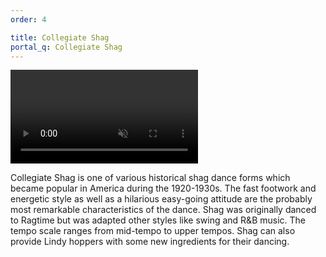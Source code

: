 ```yaml
---
order: 4

title: Collegiate Shag
portal_q: Collegiate Shag
---
```


<a href="https://www.youtube.com/watch?v=i97J1c943LY" target="_blank">
	<video playsinline autoplay muted loop>
		<source alt="{{ site.title }}" src="{{ site.urlvid }}shag.webm" type="video/webm" />
	</video>
</a>

Collegiate Shag is one of various historical shag dance forms which became popular in America during the 1920-1930s. The fast footwork and energetic style as well as a hilarious easy-going attitude are the probably most remarkable characteristics of the dance. Shag was originally danced to Ragtime but was adapted other styles like swing and R&B music. The tempo scale ranges from mid-tempo to upper tempos. Shag can also provide Lindy hoppers with some new ingredients for their dancing.
